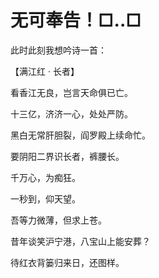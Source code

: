 # 无可奉告！□..□

此时此刻我想吟诗一首：

【满江红 · 长者】

看香江无良，岂言天命俱已亡。

十三亿，济济一心，处处严防。

黑白无常肝胆裂，阎罗殿上续命忙。

要阴阳二界识长者，裤腰长。

千万心，为痴狂。

一秒到，仰天望。

吾等力微薄，但求上苍。

昔年谈笑沪宁港，八宝山上能安葬？

待红衣背篓归来日，还图样。







